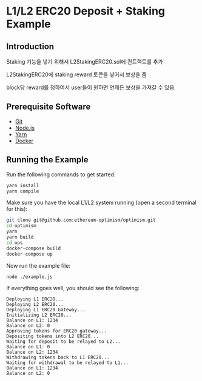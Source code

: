 # L1/L2 ERC20 Deposit + Staking Example

## Introduction

Staking 기능을 넣기 위해서 L2StakingERC20.sol에 컨트랙트를 추가

L2StakingERC20에 staking reward 토큰을 넣어서 보상을 줌

block당 reward를 정하여서 user들이 원하면 언제든 보상을 가져갈 수 있음



## Prerequisite Software

- [Git](https://git-scm.com/book/en/v2/Getting-Started-Installing-Git)
- [Node.js](https://nodejs.org/en/download/)
- [Yarn](https://classic.yarnpkg.com/en/docs/install#mac-stable)
- [Docker](https://docs.docker.com/engine/install/)


## Running the Example

Run the following commands to get started:

```sh
yarn install
yarn compile
```

Make sure you have the local L1/L2 system running (open a second terminal for this):

```sh
git clone git@github.com:ethereum-optimism/optimism.git
cd optimism
yarn
yarn build
cd ops
docker-compose build
docker-compose up
```

Now run the example file:

```sh
node ./example.js
```

If everything goes well, you should see the following:

```text
Deploying L1 ERC20...
Deploying L2 ERC20...
Deploying L1 ERC20 Gateway...
Initializing L2 ERC20...
Balance on L1: 1234
Balance on L2: 0
Approving tokens for ERC20 gateway...
Depositing tokens into L2 ERC20...
Waiting for deposit to be relayed to L2...
Balance on L1: 0
Balance on L2: 1234
Withdrawing tokens back to L1 ERC20...
Waiting for withdrawal to be relayed to L1...
Balance on L1: 1234
Balance on L2: 0
```
